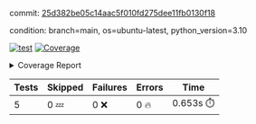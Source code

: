 commit: [25d382be05c14aac5f010fd275dee11fb0130f18](https://github.com/rcmdnk/pyproject-pre-commit/tree/25d382be05c14aac5f010fd275dee11fb0130f18)

condition: branch=main, os=ubuntu-latest, python_version=3.10

[![test](https://github.com/rcmdnk/pyproject-pre-commit/actions/workflows/test.yml/badge.svg)](https://github.com/rcmdnk/pyproject-pre-commit/actions/runs/7266613393)
<a href="https://github.com/rcmdnk/pyproject-pre-commit/blob/25d382be05c14aac5f010fd275dee11fb0130f18/README.md"><img alt="Coverage" src="https://img.shields.io/badge/Coverage-96%25-brightgreen.svg" /></a><details><summary>Coverage Report </summary><table><tr><th>File</th><th>Stmts</th><th>Miss</th><th>Cover</th><th>Missing</th></tr><tbody><tr><td colspan="5"><b>src/pyproject_pre_commit</b></td></tr><tr><td>&nbsp; &nbsp;<a href="https://github.com/rcmdnk/pyproject-pre-commit/blob/25d382be05c14aac5f010fd275dee11fb0130f18/src/pyproject_pre_commit/pyproject_pre_commit.py">pyproject_pre_commit.py</a></td><td>18</td><td>1</td><td>94%</td><td><a href="https://github.com/rcmdnk/pyproject-pre-commit/blob/25d382be05c14aac5f010fd275dee11fb0130f18/src/pyproject_pre_commit/pyproject_pre_commit.py#L92">92</a></td></tr><tr><td><b>TOTAL</b></td><td><b>23</b></td><td><b>1</b></td><td><b>96%</b></td><td>&nbsp;</td></tr></tbody></table></details>

| Tests | Skipped | Failures | Errors | Time |
| ----- | ------- | -------- | -------- | ------------------ |
| 5 | 0 :zzz: | 0 :x: | 0 :fire: | 0.653s :stopwatch: |

